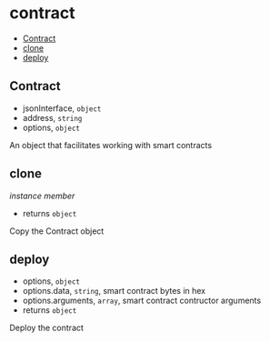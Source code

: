 # contract

+ [Contract](#Contract)
+ [clone](#clone)
+ [deploy](#deploy)

## Contract

+ jsonInterface, `object`
+ address, `string`
+ options, `object`

An object that facilitates working with smart contracts

## clone

*instance member*

+ returns `object` 

Copy the Contract object

## deploy

+ options, `object`
+ options.data, `string`, smart contract bytes in hex
+ options.arguments, `array`, smart contract contructor arguments
+ returns `object` 

Deploy the contract

